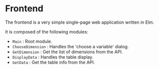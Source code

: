 # Frontend

The frontend is a very simple single-page web application written in Elm.

It is composed of the following modules:
  * `Main` : Root module.
  * `ChooseDimension` : Handles the 'choose a variable' dialog.
  * `GetDimension` : Get the list of dimensions from the API.
  * `DisplayData` : Handles the table display.
  * `GetData` : Get the table info from the API. 
